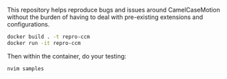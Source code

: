 This repository helps reproduce bugs and issues around CamelCaseMotion
without the burden of having to deal with pre-existing extensions and configurations.

```bash
docker build . -t repro-ccm
docker run -it repro-ccm
```

Then within the container, do your testing:

```bash
nvim samples
```
